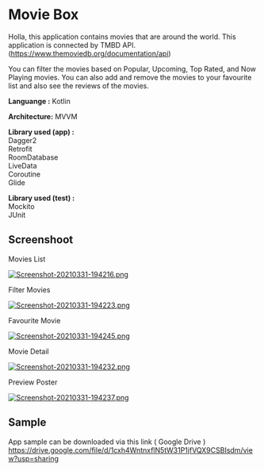 # Movie Box

Holla, this application contains movies that are around the world. This application is connected by TMBD API.
(https://www.themoviedb.org/documentation/api)

You can filter the movies based on Popular, Upcoming, Top Rated, and Now Playing movies.
You can also add and remove the movies to your favourite list and also see the reviews of the movies.

**Languange :** Kotlin

**Architecture:** MVVM

**Library used (app) :**<br/>
Dagger2<br/>
Retrofit<br/>
RoomDatabase<br/>
LiveData<br/>
Coroutine<br/>
Glide<br/>

**Library used (test) :**<br/>
Mockito<br/>
JUnit

## Screenshoot

Movies List

[![Screenshot-20210331-194216.png](https://i.postimg.cc/d3SfgKJh/Screenshot-20210331-194216.png)](https://postimg.cc/vxfX6kgy)

Filter Movies

[![Screenshot-20210331-194223.png](https://i.postimg.cc/DzgBtKg7/Screenshot-20210331-194223.png)](https://postimg.cc/5HXBCTTr)

Favourite Movie

[![Screenshot-20210331-194245.png](https://i.postimg.cc/2jwLhS5k/Screenshot-20210331-194245.png)](https://postimg.cc/ThKPXGmF)


Movie Detail

[![Screenshot-20210331-194232.png](https://i.postimg.cc/SQw3Lk1P/Screenshot-20210331-194232.png)](https://postimg.cc/CdscSTgC)

Preview Poster

[![Screenshot-20210331-194237.png](https://i.postimg.cc/QC56YKYy/Screenshot-20210331-194237.png)](https://postimg.cc/PvXzPJjW)

## Sample<br/>
App sample can be downloaded via this link ( Google Drive ) <br/>
https://drive.google.com/file/d/1cxh4WntnxflN5tW31P1jfVQX9CSBIsdm/view?usp=sharing

